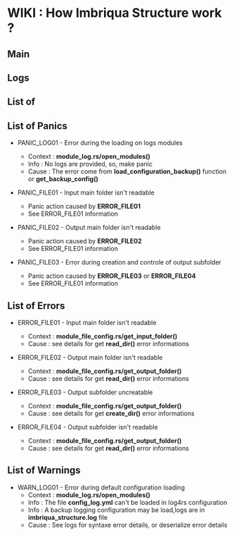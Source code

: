 # WIKI : How Imbriqua Structure work ?

## Main

## Logs

## List of 

## List of Panics

* PANIC_LOG01 - Error during the loading on logs modules
    * Context : __module_log.rs/open_modules()__
    * Info : No logs are provided, so, make panic
    * Cause : The error come from __load_configuration_backup()__ function or __get_backup_config()__
        
* PANIC_FILE01 - Input main folder isn't readable
    * Panic action caused by __ERROR_FILE01__
    * See ERROR_FILE01 information
        
* PANIC_FILE02 - Output main folder isn't readable
    * Panic action caused by __ERROR_FILE02__
    * See ERROR_FILE01 information
        
* PANIC_FILE03 - Error during creation and controle of output subfolder
    * Panic action caused by __ERROR_FILE03__ or __ERROR_FILE04__
    * See ERROR_FILE01 information

## List of Errors

* ERROR_FILE01 - Input main folder isn't readable
    * Context : __module_file_config.rs/get_input_folder()__
    * Cause : see details for get __read_dir()__ error informations

* ERROR_FILE02 - Output main folder isn't readable
    * Context : __module_file_config.rs/get_output_folder()__
    * Cause : see details for get __read_dir()__ error informations

* ERROR_FILE03 - Output subfolder uncreatable 
    * Context : __module_file_config.rs/get_output_folder()__
    * Cause : see details for get __create_dir()__ error informations

* ERROR_FILE04 - Output subfolder isn't readable
    * Context : __module_file_config.rs/get_output_folder()__
    * Cause : see details for get __read_dir()__ error informations

## List of Warnings

* WARN_LOG01 - Error during default configuration loading
    * Context : __module_log.rs/open_modules()__
    * Info : The file __config_log.yml__ can't be loaded in log4rs configuration
    * Info : A backup logging configuration may be load,logs are in __imbriqua_structure.log__ file
    * Cause : See logs for syntaxe error details, or deserialize error details
